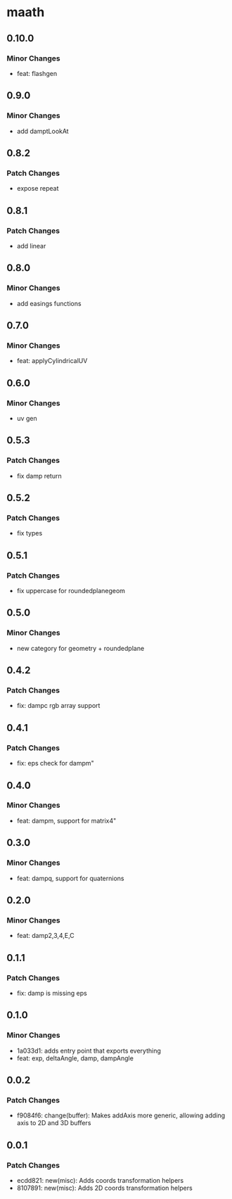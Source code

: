 # maath

## 0.10.0

### Minor Changes

- feat: flashgen

## 0.9.0

### Minor Changes

- add damptLookAt

## 0.8.2

### Patch Changes

- expose repeat

## 0.8.1

### Patch Changes

- add linear

## 0.8.0

### Minor Changes

- add easings functions

## 0.7.0

### Minor Changes

- feat: applyCylindricalUV

## 0.6.0

### Minor Changes

- uv gen

## 0.5.3

### Patch Changes

- fix damp return

## 0.5.2

### Patch Changes

- fix types

## 0.5.1

### Patch Changes

- fix uppercase for roundedplanegeom

## 0.5.0

### Minor Changes

- new category for geometry + roundedplane

## 0.4.2

### Patch Changes

- fix: dampc rgb array support

## 0.4.1

### Patch Changes

- fix: eps check for dampm"

## 0.4.0

### Minor Changes

- feat: dampm, support for matrix4"

## 0.3.0

### Minor Changes

- feat: dampq, support for quaternions

## 0.2.0

### Minor Changes

- feat: damp2,3,4,E,C

## 0.1.1

### Patch Changes

- fix: damp is missing eps

## 0.1.0

### Minor Changes

- 1a033d1: adds entry point that exports everything
- feat: exp, deltaAngle, damp, dampAngle

## 0.0.2

### Patch Changes

- f9084f6: change(buffer): Makes addAxis more generic, allowing adding axis to 2D and 3D buffers

## 0.0.1

### Patch Changes

- ecdd821: new(misc): Adds coords transformation helpers
- 8107891: new(misc): Adds 2D coords transformation helpers
